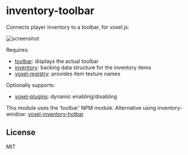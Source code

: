 # inventory-toolbar

Connects player inventory to a toolbar, for voxel.js:

![screenshot](http://i.imgur.com/yoU5PXK.png "Screenshot")

Requires:

* [toolbar](https://github.com/deathcap/toolbar): displays the actual toolbar
* [inventory](https://github.com/deathcap/inventory): backing data structure for the inventory items
* [voxel-registry](https://github.com/deathcap/voxel-registry): provides item texture names

Optionally supports:

* [voxel-plugins](https://github.com/deathcap/voxel-plugins): dynamic enabling/disabling

This module uses the 'toolbar' NPM module. Alternative using inventory-window: [voxel-inventory-hotbar](https://github.com/deathcap/voxel-inventory-toolbar)

## License

MIT

